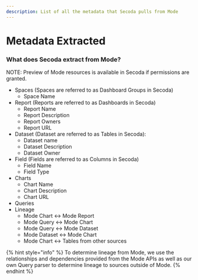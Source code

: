 ```yaml
---
description: List of all the metadata that Secoda pulls from Mode
---
```


# Metadata Extracted

### What does Secoda extract from Mode?

NOTE: Preview of Mode resources is available in Secoda if permissions are granted.&#x20;

* Spaces (Spaces are referred to as Dashboard Groups in Secoda)
  * Space Name
* Report (Reports are referred to as Dashboards in Secoda)
  * Report Name
  * Report Description
  * Report Owners
  * Report URL
* Dataset (Dataset are referred to as Tables in Secoda):
  * Dataset name
  * Dataset Description
  * Dataset Owner
* Field (Fields are referred to as Columns in Secoda)
  * Field Name
  * Field Type
* Charts
  * Chart Name
  * Chart Description
  * Chart URL
* Queries
* Lineage
  * Mode Chart <-> Mode Report
  * Mode Query <-> Mode Chart
  * Mode Query <-> Mode Dataset
  * Mode Dataset <-> Mode Chart
  * Mode Chart <-> Tables from other sources

{% hint style="info" %}
To determine lineage from Mode, we use the relationships and dependencies provided from the Mode APIs as well as our own Query parser to determine lineage to sources outside of Mode.
{% endhint %}
